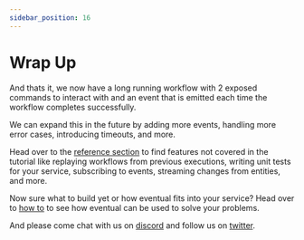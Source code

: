 ```yaml
---
sidebar_position: 16
---
```


# Wrap Up

And thats it, we now have a long running workflow with 2 exposed commands to interact with and an event that is emitted each
time the workflow completes successfully.

We can expand this in the future by adding more events, handling more error cases, introducing timeouts, and more.

Head over to the [reference section](../reference/) to find features not covered in the tutorial like replaying workflows from previous executions, writing unit tests for your service, subscribing to events, streaming changes from entities, and more.

Now sure what to build yet or how eventual fits into your service? Head over to [how to](../how-to/) to see how eventual can be used to solve your problems.

And please come chat with us on [discord](https://discord.gg/8hfnTn3QDT) and follow us on [twitter](https://twitter.com/EventualCloud).
